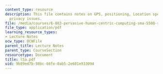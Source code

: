 ```yaml
---
content_type: resource
description: This file contains notes on GPS, positioning, Location specifiers and
  privacy issues.
file: /media/courses/6-883-pervasive-human-centric-computing-sma-5508-spring-2006/9b89ed7b98bc66fe0ab52e681e933094_l5a.pdf
file_type: application/pdf
learning_resource_types:
- Lecture Notes
ocw_type: OCWFile
parent_title: Lecture Notes
parent_type: CourseSection
resourcetype: Document
title: l5a.pdf
uid: 9b89ed7b-98bc-66fe-0ab5-2e681e933094
---
```

